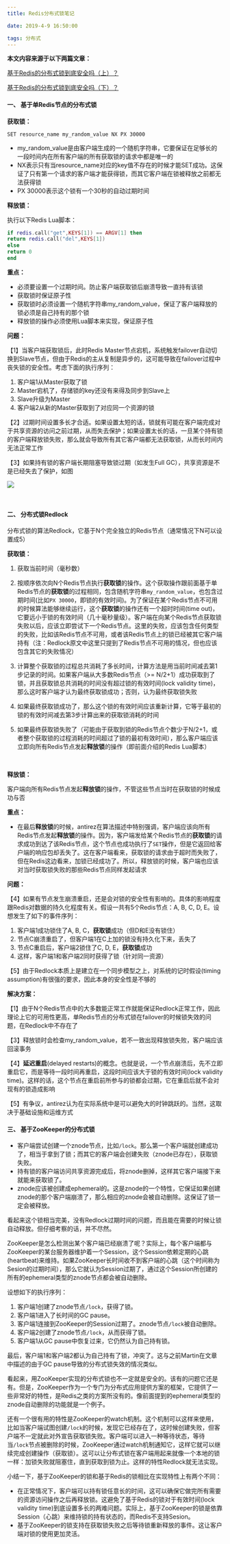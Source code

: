 ```yaml
---
title: Redis分布式锁笔记

date: 2019-4-9 16:50:00

tags: 分布式
---
```


**本文内容来源于以下两篇文章：**

[基于Redis的分布式锁到底安全吗（上）？](http://zhangtielei.com/posts/blog-redlock-reasoning.html)

[基于Redis的分布式锁到底安全吗（下）？](http://zhangtielei.com/posts/blog-redlock-reasoning-part2.html)



#### 一、 基于单Redis节点的分布式锁

**获取锁：**

```
SET resource_name my_random_value NX PX 30000
```

+ my_random_value是由客户端生成的一个随机字符串，它要保证在足够长的一段时间内在所有客户端的所有获取锁的请求中都是唯一的
+ NX表示只有当resource_name对应的key值不存在的时候才能SET成功。这保证了只有第一个请求的客户端才能获得锁，而其它客户端在锁被释放之前都无法获得锁
+ PX 30000表示这个锁有一个30秒的自动过期时间
  ​

**释放锁：**

执行以下Redis Lua脚本：

```lua
if redis.call("get",KEYS[1]) == ARGV[1] then
return redis.call("del",KEYS[1])
else
return 0
end
```



**重点：**

+ 必须要设置一个过期时间。防止客户端获取锁后崩溃导致一直持有该锁
+ 获取锁时保证原子性
+ 获取锁时必须设置一个随机字符串my_random_value，保证了客户端释放的锁必须是自己持有的那个锁
+ 释放锁的操作必须使用Lua脚本来实现，保证原子性
  ​

**问题：**

【1】当客户端获取锁后，此时Redis Master节点宕机，系统触发failover自动切换到Slave节点，但由于Redis的主从复制是异步的，这可能导致在failover过程中丧失锁的安全性。考虑下面的执行序列：
1. 客户端1从Master获取了锁
2. Master宕机了，存储锁的key还没有来得及同步到Slave上
3. Slave升级为Master
4. 客户端2从新的Master获取到了对应同一个资源的锁

【2】过期时间设置多长才合适。如果设置太短的话，锁就有可能在客户端完成对于共享资源的访问之前过期，从而失去保护；如果设置太长的话，一旦某个持有锁的客户端释放锁失败，那么就会导致所有其它客户端都无法获取锁，从而长时间内无法正常工作

【3】如果持有锁的客户端长期阻塞导致锁过期（如发生Full GC），共享资源是不是已经失去了保护，如图

![](https://pic.superbed.cn/item/5c6553015f3e509ed96e95eb)

​

#### 二、 分布式锁Redlock

分布式锁的算法Redlock，它基于N个完全独立的Redis节点（通常情况下N可以设置成5）

**获取锁：**

1. 获取当前时间（毫秒数）

2. 按顺序依次向N个Redis节点执行**获取锁**的操作。这个获取操作跟前面基于单Redis节点的**获取锁**的过程相同，包含随机字符串`my_random_value`，也包含过期时间(比如`PX 30000`，即锁的有效时间)。为了保证在某个Redis节点不可用的时候算法能够继续运行，这个**获取锁**的操作还有一个超时时间(time out)，它要远小于锁的有效时间（几十毫秒量级）。客户端在向某个Redis节点获取锁失败以后，应该立即尝试下一个Redis节点。这里的失败，应该包含任何类型的失败，比如该Redis节点不可用，或者该Redis节点上的锁已经被其它客户端持有（注：Redlock原文中这里只提到了Redis节点不可用的情况，但也应该包含其它的失败情况）

3. 计算整个获取锁的过程总共消耗了多长时间，计算方法是用当前时间减去第1步记录的时间。如果客户端从大多数Redis节点（>= N/2+1）成功获取到了锁，并且获取锁总共消耗的时间没有超过锁的有效时间(lock validity time)，那么这时客户端才认为最终获取锁成功；否则，认为最终获取锁失败

4. 如果最终获取锁成功了，那么这个锁的有效时间应该重新计算，它等于最初的锁的有效时间减去第3步计算出来的获取锁消耗的时间

5. 如果最终获取锁失败了（可能由于获取到锁的Redis节点个数少于N/2+1，或者整个获取锁的过程消耗的时间超过了锁的最初有效时间），那么客户端应该立即向所有Redis节点发起**释放锁**的操作（即前面介绍的Redis Lua脚本）

   ​

**释放锁：**

客户端向所有Redis节点发起**释放锁**的操作，不管这些节点当时在获取锁的时候成功与否



**重点：**

+ 在最后**释放锁**的时候，antirez在算法描述中特别强调，客户端应该向所有Redis节点发起**释放锁**的操作。因为，客户端发给某个Redis节点的**获取锁**的请求成功到达了该Redis节点，这个节点也成功执行了`SET`操作，但是它返回给客户端的响应包却丢失了。这在客户端看来，获取锁的请求由于超时而失败了，但在Redis这边看来，加锁已经成功了。所以，释放锁的时候，客户端也应该对当时获取锁失败的那些Redis节点同样发起请求
  ​

**问题：**

【4】如果有节点发生崩溃重启，还是会对锁的安全性有影响的。具体的影响程度跟Redis对数据的持久化程度有关。假设一共有5个Redis节点：A, B, C, D, E。设想发生了如下的事件序列：
1. 客户端1成功锁住了A, B, C，**获取锁**成功（但D和E没有锁住）
2. 节点C崩溃重启了，但客户端1在C上加的锁没有持久化下来，丢失了
3. 节点C重启后，客户端2锁住了C, D, E，**获取锁**成功
4. 这样，客户端1和客户端2同时获得了锁（针对同一资源）

【5】由于Redlock本质上是建立在一个同步模型之上，对系统的记时假设(timing assumption)有很强的要求，因此本身的安全性是不够的



**解决方案：**

【1】由于N个Redis节点中的大多数能正常工作就能保证Redlock正常工作，因此理论上它的可用性更高，单Redis节点的分布式锁在failover的时候锁失效的问题，在Redlock中不存在了

【3】释放锁时会检查my_random_value，若不一致出现释放锁失败，客户端应该回滚事务

【4】**延迟重启**(delayed restarts)的概念。也就是说，一个节点崩溃后，先不立即重启它，而是等待一段时间再重启，这段时间应该大于锁的有效时间(lock validity time)。这样的话，这个节点在重启前所参与的锁都会过期，它在重启后就不会对现有的锁造成影响

【5】有争议，antirez认为在实际系统中是可以避免大的时钟跳跃的。当然，这取决于基础设施和运维方式



#### 三、 基于ZooKeeper的分布式锁

- 客户端尝试创建一个znode节点，比如`/lock`。那么第一个客户端就创建成功了，相当于拿到了锁；而其它的客户端会创建失败（znode已存在），获取锁失败。
- 持有锁的客户端访问共享资源完成后，将znode删掉，这样其它客户端接下来就能来获取锁了。
- znode应该被创建成ephemeral的。这是znode的一个特性，它保证如果创建znode的那个客户端崩溃了，那么相应的znode会被自动删除。这保证了锁一定会被释放。

看起来这个锁相当完美，没有Redlock过期时间的问题，而且能在需要的时候让锁自动释放。但仔细考察的话，并不尽然。

ZooKeeper是怎么检测出某个客户端已经崩溃了呢？实际上，每个客户端都与ZooKeeper的某台服务器维护着一个Session，这个Session依赖定期的心跳(heartbeat)来维持。如果ZooKeeper长时间收不到客户端的心跳（这个时间称为Sesion的过期时间），那么它就认为Session过期了，通过这个Session所创建的所有的ephemeral类型的znode节点都会被自动删除。

设想如下的执行序列：
1. 客户端1创建了znode节点`/lock`，获得了锁。
2. 客户端1进入了长时间的GC pause。
3. 客户端1连接到ZooKeeper的Session过期了。znode节点`/lock`被自动删除。
4. 客户端2创建了znode节点`/lock`，从而获得了锁。
5. 客户端1从GC pause中恢复过来，它仍然认为自己持有锁。

最后，客户端1和客户端2都认为自己持有了锁，冲突了。这与之前Martin在文章中描述的由于GC pause导致的分布式锁失效的情况类似。

看起来，用ZooKeeper实现的分布式锁也不一定就是安全的。该有的问题它还是有。但是，ZooKeeper作为一个专门为分布式应用提供方案的框架，它提供了一些非常好的特性，是Redis之类的方案所没有的。像前面提到的ephemeral类型的znode自动删除的功能就是一个例子。

还有一个很有用的特性是ZooKeeper的watch机制。这个机制可以这样来使用，比如当客户端试图创建`/lock`的时候，发现它已经存在了，这时候创建失败，但客户端不一定就此对外宣告获取锁失败。客户端可以进入一种等待状态，等待当`/lock`节点被删除的时候，ZooKeeper通过watch机制通知它，这样它就可以继续完成创建操作（获取锁）。这可以让分布式锁在客户端用起来就像一个本地的锁一样：加锁失败就阻塞住，直到获取到锁为止。这样的特性Redlock就无法实现。

小结一下，基于ZooKeeper的锁和基于Redis的锁相比在实现特性上有两个不同：

- 在正常情况下，客户端可以持有锁任意长的时间，这可以确保它做完所有需要的资源访问操作之后再释放锁。这避免了基于Redis的锁对于有效时间(lock validity time)到底设置多长的两难问题。实际上，基于ZooKeeper的锁是依靠Session（心跳）来维持锁的持有状态的，而Redis不支持Sesion。
- 基于ZooKeeper的锁支持在获取锁失败之后等待锁重新释放的事件。这让客户端对锁的使用更加灵活。